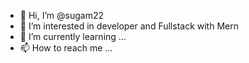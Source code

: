 - 👋 Hi, I’m @sugam22
- 👀 I’m interested in developer and Fullstack with Mern
- 🌱 I’m currently learning ...
- 📫 How to reach me ...

<!---
sugam22/sugam22 is a ✨ special ✨ repository because its `README.md` (this file) appears on your GitHub profile.
You can click the Preview link to take a look at your changes.
--->
